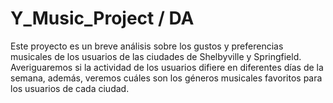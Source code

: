 # Y_Music_Project / DA
Este proyecto es un breve análisis sobre los gustos y preferencias musicales de los usuarios de las ciudades de Shelbyville y Springfield. Averiguaremos si la actividad de los usuarios difiere en diferentes días de la semana, además, veremos cuáles son los géneros musicales favoritos para los usuarios de cada ciudad.
